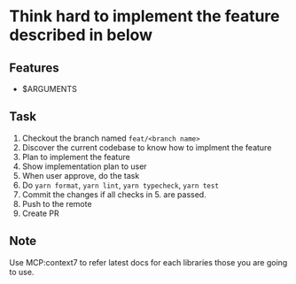# Think hard to implement the feature described in below

## Features

- $ARGUMENTS

## Task

1. Checkout the branch named `feat/<branch name>`
2. Discover the current codebase to know how to implment the feature
3. Plan to implement the feature
4. Show implementation plan to user
5. When user approve, do the task
6. Do `yarn format`, `yarn lint`, `yarn typecheck`, `yarn test`
7. Commit the changes if all checks in 5. are passed.
8. Push to the remote
9. Create PR

## Note

Use MCP:context7 to refer latest docs for each libraries those you are going to use.
